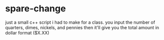 # spare-change

just a small c++ script i had to make for a class. 
you input the number of quarters, dimes, nickels, and pennies
then it'll give you the total amount in dollar format ($X.XX)
